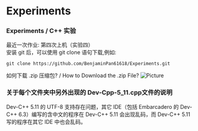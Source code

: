 # Experiments
### Experiments / C++ 实验
最近一次作业: 第四次上机（实验四）\
安装 git 后，可以使用 git clone 语句下载,例如:
```shell
git clone https://github.com/BenjaminPan61618/Experiments.git
```
如何下载 .zip 压缩包? / How to Download the .zip File?
![Picture](https://BenjaminPan61618.github.io/%E5%B1%8F%E5%B9%95%E6%88%AA%E5%9B%BE%202023-04-15%20122014.png)

### 关于每个文件夹中另外出现的 Dev-Cpp-5_11.cpp文件的说明
Dev-C++ 5.11 的 UTF-8 支持存在问题，其它 IDE（包括 Embarcadero 的 Dev-C++ 6.3）编写的含中文的程序在 Dev-C++ 5.11 会出现乱码，而 Dev-C++ 5.11 写的程序在其它 IDE 中也会乱码。

